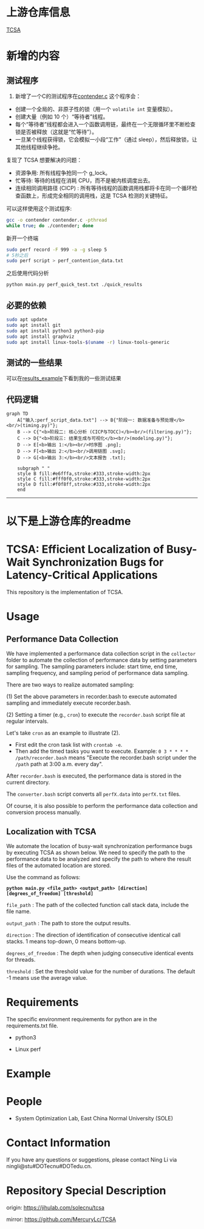 # 上游仓库信息

[TCSA](https://github.com/solecnugit/TCSA)

# 新增的内容

## 测试程序

1. 新增了一个C的测试程序在[contender.c](./mock/contender.c)
这个程序会：

- 创建一个全局的、非原子性的锁（用一个 `volatile int` 变量模拟）。
- 创建大量（例如 10 个）“等待者”线程。
- 每个“等待者”线程都会进入一个函数调用链，最终在一个无限循环里不断检查锁是否被释放（这就是“忙等待”）。
- 一旦某个线程获得锁，它会模拟一小段“工作”（通过 sleep），然后释放锁，让其他线程继续争抢。

复现了 TCSA 想要解决的问题：

- 资源争用: 所有线程争抢同一个 g_lock。
- 忙等待: 等待的线程在消耗 CPU，而不是被内核调度出去。
- 连续相同调用路径 (CICP) : 所有等待线程的函数调用栈都将卡在同一个循环检查函数上，形成完全相同的调用栈，这是 TCSA 检测的关键特征。

可以这样使用这个测试程序:

```bash
gcc -o contender contender.c -pthread
while true; do ./contender; done
```

新开一个终端

```bash
sudo perf record -F 999 -a -g sleep 5
# 5秒之后
sudo perf script > perf_contention_data.txt
```

之后使用代码分析

```bash
python main.py perf_quick_test.txt ./quick_results
```

## 必要的依赖

```bash
sudo apt update
sudo apt install git
sudo apt install python3 python3-pip
sudo apt install graphviz
sudo apt install linux-tools-$(uname -r) linux-tools-generic
```

## 测试的一些结果

可以在[results_example](./results_example/)下看到我的一些测试结果

## 代码逻辑

```mermaid
graph TD
    A["输入:perf_script_data.txt"] --> B{"阶段一: 数据准备与预处理</b><br/>(timing.py)"};
    B --> C{"<b>阶段二: 核心分析 (CICP与TOCC)</b><br/>(filtering.py)"};
    C --> D{"<b>阶段三: 结果生成与可视化</b><br/>(modeling.py)"};
    D --> E[<b>输出 1:</b><br/>时序图 .png];
    D --> F[<b>输出 2:</b><br/>调用链图 .svg];
    D --> G[<b>输出 3:</b><br/>文本报告 .txt];

    subgraph " "
    style B fill:#e6fffa,stroke:#333,stroke-width:2px
    style C fill:#fff0f0,stroke:#333,stroke-width:2px
    style D fill:#f0f8ff,stroke:#333,stroke-width:2px
    end
```

---

# 以下是上游仓库的readme

# TCSA: Efficient Localization of Busy-Wait Synchronization Bugs for Latency-Critical Applications

This repository is the implementation of TCSA.

# Usage

## Performance Data Collection

We have implemented a performance data collection script in the `collector` folder to automate the collection of performance data by setting parameters for sampling.
The sampling parameters include: start time, end time, sampling frequency, and sampling period of performance data sampling.

There are two ways to realize automated sampling:

(1) Set the above parameters in recorder.bash to execute automated sampling and immediately execute recorder.bash.

(2) Setting a timer (e.g., `cron`) to execute the `recorder.bash` script file at regular intervals.

Let's take `cron` as an example to illustrate (2).

- First edit the cron task list with `crontab -e`.
- Then add the timed tasks you want to execute. Example: `0 3 * * * * /path/recorder.bash` means "Execute the recorder.bash script under the `/path` path at 3:00 a.m. every day".

After `recorder.bash` is executed, the performance data is stored in the current directory.

The `converter.bash` script converts all `perfX.data` into `perfX.txt` files.

Of course, it is also possible to perform the performance data collection and conversion process manually.

## Localization with TCSA

We automate the location of busy-wait synchronization performance bugs by executing TCSA as shown below. We need to specify the path to the performance data to be analyzed and specify the path to where the result files of the automated location are stored.

Use the command as follows:

**`python main.py <file_path> <output_path> [direction] [degrees_of_freedom] [threshold]`**

`file_path` : The path of the collected function call stack data, include the file name.

`output_path` : The path to store the output results.

` direction ` : The direction of identification of consecutive identical call stacks. 1 means top-down, 0 means bottom-up.

`degrees_of_freedom` : The depth when judging consecutive identical events for threads.

` threshold ` : Set the threshold value for the number of durations. The default -1 means use the average value.

# Requirements

The specific environment requirements for python are in the requirements.txt file.

- python3

- Linux perf

# Example

# People

- System Optimization Lab, East China Normal University (SOLE)

# Contact Information

If you have any questions or suggestions, please contact Ning Li via ningli@stu#DOTecnu#DOTedu.cn.

# Repository Special Description

origin: <https://jihulab.com/solecnu/tcsa>

mirror: <https://github.com/MercuryLc/TCSA>
